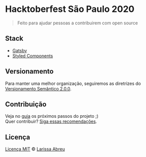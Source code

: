 ﻿# Hacktoberfest São Paulo 2020

> Feito para ajudar pessoas a contribuirem com open source

## Stack

- [Gatsby](https://www.gatsbyjs.org/)
- [Styled Components](https://styled-components.com/)

## Versionamento

Para manter uma melhor organização, seguiremos as diretrizes do [Versionamento Semântico 2.0.0](http://semver.org/).

## Contribuição

Veja no [guia](https://github.com/hacktoberfest-sp/hacktoberfest-sp.github.io/issues) os próximos passos do projeto ;)
<br>
Quer contribuir? [Siga essas recomendações](https://github.com/hacktoberfest-sp/hacktoberfest-sp.github.io/blob/development/CONTRIBUTING.md).

## Licença

[Licença MIT](https://github.com/hacktoberfest-sp/hacktoberfest-sp.github.io/blob/development/LICENSE.md) © [Larissa Abreu](http://larissaabreu.github.io/)
